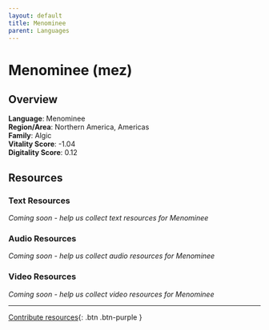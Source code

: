```yaml
---
layout: default
title: Menominee
parent: Languages
---
```


# Menominee (mez)

## Overview

**Language**: Menominee  
**Region/Area**: Northern America, Americas  
**Family**: Algic  
**Vitality Score**: -1.04  
**Digitality Score**: 0.12  

## Resources

### Text Resources
*Coming soon - help us collect text resources for Menominee*

### Audio Resources
*Coming soon - help us collect audio resources for Menominee*

### Video Resources
*Coming soon - help us collect video resources for Menominee*

---

[Contribute resources](https://fairtrain.github.io/){: .btn .btn-purple }
